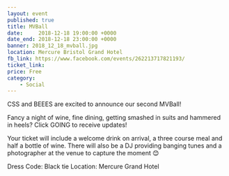 ```yaml
---
layout: event
published: true
title: MVBall
date:     2018-12-18 19:00:00 +0000
date_end: 2018-12-18 23:00:00 +0000 
banner: 2018_12_18_mvball.jpg
location: Mercure Bristol Grand Hotel
fb_link: https://www.facebook.com/events/262213717821193/
ticket_link: 
price: Free
category:
    - Social
---
```


CSS and BEEES are excited to announce our second MVBall!

Fancy a night of wine, fine dining, getting smashed in suits and hammered in heels? 
Click GOING to receive updates!

Your ticket will include a welcome drink on arrival, a three course meal and half a bottle of wine.
There will also be a DJ providing banging tunes and a photographer at the venue to capture the moment 😊

Dress Code: Black tie
Location: Mercure Grand Hotel
